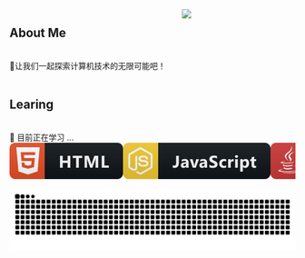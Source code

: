 <img align='right' src='https://user-images.githubusercontent.com/5713670/87202985-820dcb80-c2b6-11ea-9f56-7ec461c497c3.gif' width='200'>

## About Me

<!--**AzureHaze1/AzureHaze1** is a ✨ _special_ ✨ repository because its `README.md` (this file) appears on your GitHub profile.    
    Here are some ideas to get you started:
- 🔭 I’m currently working on ...
- 👯 I’m looking to collaborate on ...
- 🤔 I’m looking for help with ...
- 💬 Ask me about ...
- 📫 How to reach me: ...
- 😄 Pronouns: ...
- ⚡ Fun fact: ...
-->
<br/>
👋让我们一起探索计算机技术的无限可能吧！

<br/>
<br/>

## Learing
<br/>
🌱 目前正在学习 ...
<br/>
<div style="display: flex; flex-wrap: nowrap; overflow-x: auto;"> 
  <img src="https://raw.githubusercontent.com/MikeCodesDotNET/ColoredBadges/master/svg/dev/languages/html.svg" alt="html" style="max-width: 100%;">
  <img src="https://raw.githubusercontent.com/MikeCodesDotNET/ColoredBadges/master/svg/dev/languages/js.svg" alt="js" style="max-width: 100%;"> 
  <img src="https://raw.githubusercontent.com/MikeCodesDotNET/ColoredBadges/master/svg/dev/languages/java.svg" alt="java" style="max-width: 100%;"> 
  <img src="https://raw.githubusercontent.com/MikeCodesDotNET/ColoredBadges/master/svg/dev/languages/python.svg" alt="python" style="max-width: 100%;"> 
  <img src="https://raw.githubusercontent.com/MikeCodesDotNET/ColoredBadges/master/svg/dev/languages/php.svg" alt="php" style="max-width: 100%;"> <br/>
  <img src="https://raw.githubusercontent.com/MikeCodesDotNET/ColoredBadges/master/svg/dev/tools/jetbrains_intellij.svg" alt="jetbrains_intellij" style="max-width: 100%;">
  <img src="https://raw.githubusercontent.com/MikeCodesDotNET/ColoredBadges/master/svg/dev/tools/visualstudio.svg" alt="visualstudio" style="max-width: 100%;">
  <img src="https://raw.githubusercontent.com/MikeCodesDotNET/ColoredBadges/master/svg/dev/tools/visualstudio_code.svg" alt="visualstudio_code" style="max-width: 100%;">
  <img src="https://raw.githubusercontent.com/MikeCodesDotNET/ColoredBadges/master/svg/dev/tools/jetbrains_phpstorm.svg" alt="jetbrains_phpstorm" style="max-width: 100%;">
</div>
<br/>


<picture>
  <source media="(prefers-color-scheme: dark)" srcset="https://raw.githubusercontent.com/Peter-JXL/Peter-JXL/output/github-contribution-grid-snake-dark.svg">
  <source media="(prefers-color-scheme: light)" srcset="https://raw.githubusercontent.com/Peter-JXL/Peter-JXL/output/github-contribution-grid-snake.svg">
  <img alt="github contribution grid snake animation" src="https://raw.githubusercontent.com/Peter-JXL/Peter-JXL/output/github-contribution-grid-snake.svg">
</picture>
